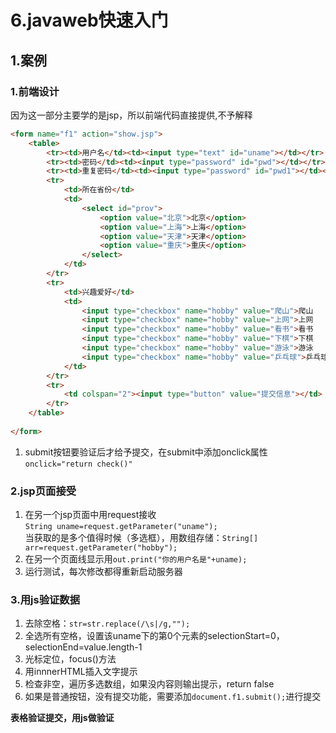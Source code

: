 # 6.javaweb快速入门 

## 1.案例  
### 1.前端设计  
因为这一部分主要学的是jsp，所以前端代码直接提供,不予解释  
```html
<form name="f1" action="show.jsp">
	<table>
		<tr><td>用户名</td><td><input type="text" id="uname"></td></tr>
		<tr><td>密码</td><td><input type="password" id="pwd"></td></tr>
		<tr><td>重复密码</td><td><input type="password" id="pwd1"></td></tr>
		<tr>
			<td>所在省份</td>
			<td>
				<select id="prov">
					<option value="北京">北京</option>
					<option value="上海">上海</option>
					<option value="天津">天津</option>
					<option value="重庆">重庆</option>
				</select>
			</td>
		</tr>
		<tr>
			<td>兴趣爱好</td>
			<td>
				<input type="checkbox" name="hobby" value="爬山">爬山
				<input type="checkbox" name="hobby" value="上网">上网
				<input type="checkbox" name="hobby" value="看书">看书
				<input type="checkbox" name="hobby" value="下棋">下棋
				<input type="checkbox" name="hobby" value="游泳">游泳
				<input type="checkbox" name="hobby" value="乒乓球">乒乓球
			</td>
		</tr>
		<tr>
			<td colspan="2"><input type="button" value="提交信息"></td>
		</tr>
	</table>
	
</form>	

```  
1. submit按钮要验证后才给予提交，在submit中添加onclick属性``onclick="return check()"``  


### 2.jsp页面接受  
1. 在另一个jsp页面中用request接收  
``String uname=request.getParameter("uname");``  
当获取的是多个值得时候（多选框），用数组存储：``String[] arr=request.getParameter("hobby");``  
2. 在另一个页面线显示用``out.print("你的用户名是"+uname);``  
3. 运行测试，每次修改都得重新启动服务器  

### 3.用js验证数据  
1. 去除空格：``str=str.replace(/\s|/g,"");``  
2. 全选所有空格，设置该uname下的第0个元素的selectionStart=0，selectionEnd=value.length-1  
3. 光标定位，focus()方法  
4. 用innnerHTML插入文字提示  
5. 检查非空，遍历多选数组，如果没内容则输出提示，return false  
6. 如果是普通按钮，没有提交功能，需要添加``document.f1.submit();``进行提交  

**表格验证提交，用js做验证**  



